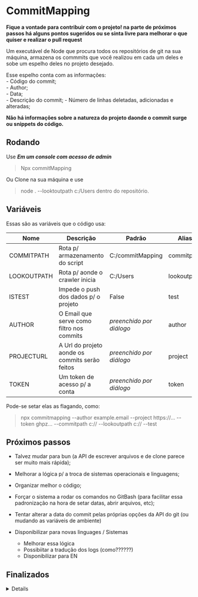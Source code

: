 # CommitMapping
**Fique a vontade para contribuir com o projeto! na parte de próximos passos há alguns pontos sugeridos ou se sinta livre para melhorar o que quiser e realizar o pull request**


Um executável de Node que procura todos os repositórios de git na sua máquina, armazena os commmits que você realizou em cada um deles e sobe um espelho deles no projeto desejado.  

Esse espelho conta com as informações:  
    - Código do commit;  
    - Author;  
    - Data;  
    - Descrição do commit;
    - Número de linhas deletadas, adicionadas e alteradas;

**Não há informações sobre a natureza do projeto daonde o commit surge ou snippets do código.** 

## Rodando

Use ***Em um console com acesso de admin***
>Npx commitMapping


Ou Clone na sua máquina e use
>node .  --looktoutpath c:/Users
dentro do repositório.  

## Variáveis

Essas são as variáveis que o código usa:

| Nome          | Descrição                                      | Padrão                   | Alias       |
| ------------- | ---------------------------------------------- | ------------------------ | ----------- |
| COMMITPATH    | Rota p/ armazenamento do script                | C:/commitMapping         | commitpath  |
| LOOKOUTPATH   | Rota p/ aonde o crawler inicia                 | C:/Users                 | lookoutpath |
| ISTEST        | Impede o push dos dados p/ o projeto           | False                    | test        |
| AUTHOR        | O Email que serve como filtro nos commits      | *preenchido por diálogo* | author      |
| PROJECTURL    | A Url do projeto aonde os commits serão feitos | *preenchido por diálogo* | project     |
| TOKEN         | Um token de acesso p/ a conta                  | *preenchido por diálogo* | token       |

Pode-se setar elas as flagando, como:
> npx commitmapping --author example.email --project https://... --token ghpz... --commitpath c:// --lookoutpath c:// --test

## Próximos passos
- Talvez mudar para bun (a API de escrever arquivos e de clone parece ser muito mais rápida);
- Melhorar a lógica p/ a troca de sistemas operacionais e linguagens;
- Organizar melhor o código;
- Forçar o sistema a rodar os comandos no GitBash (para facilitar essa padronização na hora de setar datas, abrir arquivos, etc);
- Tentar alterar a data do commit pelas próprias opções da API do git (ou mudando as variáveis de ambiente)

- Disponibilizar para novas linguages / Sistemas
    - Melhorar essa lógica
    - Possibiitar a tradução dos logs (como??????)
    - Disponibilizar para EN

## Finalizados
<details>
- Criar um wrapper de erros;

- Melhorar o log de saída do sistemas;

- Subir para o NPX (e trocar de nome, talvez);
    - Usar localmente no diretório apontado (quando mudar p/ npx)

- Nos detalhes do commit, colocar o número de linhas;

- Nos detalhes do commit, colocar o nome do projeto; (poderia ser considerado vazamento de info)

- Nos detalhes do commit, colocar as linguagens dos arquivos alterados. (poderia ser considerado vazamento de info)

- URLs dão problema

- Não duplicar Commits e não deletar o arquivo atual;

- Criar um caso de testes que não pusha;

- Melhorar a leitura do readme;

- Arrumar as envs de ambiente p/ incluir email, token e repo;

- Armazenar os commits que deram erro;

- Error Handler mais completo;

- Lidar com kill Switchs;

- Adicionar novas variáveis ao ReadMe;

- Função de DeleteFile em utils;

- Mudar o jeito que o crawler funciona p/ evitar a recorrencia da função;

- Ajustes na escrita e novas tasks;

- Break o Born() no phaser;

- Pegar o diretório atual e usar ele para construir as rotas padrões;

- Possibilitar vários processos de estarem ocupando a thread quando executando em loop;

- Break o modifyAndCommit() no git.controller;

- Token e URL estão hardcoded;

- Bug no horário

- Bug no caso do projeto já existir
</details>